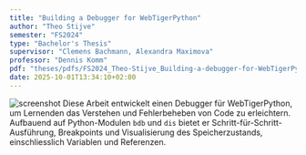 ```yaml
---
title: "Building a Debugger for WebTigerPython"
author: "Theo Stijve"
semester: "FS2024"
type: "Bachelor's Thesis"
supervisor: "Clemens Bachmann, Alexandra Maximova"
professor: "Dennis Komm"
pdf: "theses/pdfs/FS2024_Theo-Stijve_Building-a-debugger-for-WebTigerPython.pdf"
date: 2025-10-01T13:34:10+02:00
---
```

![screenshot](/theses/screenshots/FS2024_TheoStijve.png)
Diese Arbeit entwickelt einen Debugger für WebTigerPython, um Lernenden das Verstehen und Fehlerbeheben von Code zu erleichtern. Aufbauend auf Python-Modulen `bdb` und `dis` bietet er Schritt-für-Schritt-Ausführung, Breakpoints und Visualisierung des Speicherzustands, einschliesslich Variablen und Referenzen.